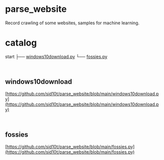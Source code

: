# parse_website
    
Record crawling of some websites, samples for machine learning.

# catalog

start
├── [windows10download.py](#windows10download)
└── [fossies.py](#fossies)

&nbsp;

## windows10download 

<span id="windows10download"></span>[https://github.com/sid10t/parse_website/blob/main/windows10download.py](https://github.com/sid10t/parse_website/blob/main/windows10download.py)

&nbsp;

## fossies

<span id="fossies"></span>[https://github.com/sid10t/parse_website/blob/main/fossies.py](https://github.com/sid10t/parse_website/blob/main/fossies.py)

&nbsp;